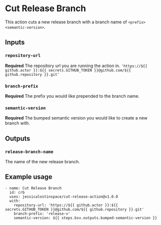 
# Cut Release Branch

This action cuts a new release branch with a branch name of `<prefix><semantic-version>`.

## Inputs

### `repository-url`

**Required** The repository url you are running the action in. 
    `'https://${{ github.actor }}:${{ secrets.GITHUB_TOKEN }}@github.com/${{ github.repository }}.git'`

### `branch-prefix`

**Required** The prefix you would like prepended to the branch name.

### `semantic-version`

**Required** The bumped semantic version you would like to create a new branch with.

## Outputs

### `release-branch-name`

The name of the new release branch.

## Example usage

    - name: Cut Release Branch
      id: crb
      uses: jessicalostinspace/cut-release-action@v1.0.0
      with:
        repository-url: 'https://${{ github.actor }}:${{ secrets.GITHUB_TOKEN }}@github.com/${{ github.repository }}.git'
        branch-prefix: 'release-v'
        semantic-version: ${{ steps.bsv.outputs.bumped-semantic-version }}

